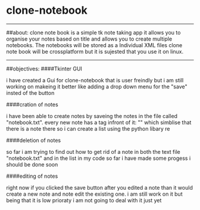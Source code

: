 clone-notebook
==============
___
##about:
clone note book is a simple tk note taking app it allows you to organise your notes based on title 
and allows you to create multiple notebooks. The notebooks will be stored as a Individual XML files clone
note book will be crossplatform but it is sujested that you use it on linux. 

___
##objectives:
####Tkinter GUI
  
i have created a Gui for clone-notebook that is user freindly but i am still working on makeing it better
like adding a drop down menu for the "save" insted of the button
    
####cration of notes

i have been able to create notes by saveing the notes in the file called "notebook.txt". every new note has a
tag infront of it: "<note>" which simblise that there is a note there so i can create a list using the python
libary re

####deletion of notes

so far i am trying to find out how to get rid of a note in both the text file "notebook.txt" and in the list
in my code so far i have made some progess i should be done soon

####editing of notes

right now if you clicked the save button after you edited a note than it would create a new note and note edit
the existing one. i am still work on it but being that it is low prioraty i am not going to deal with it just yet
